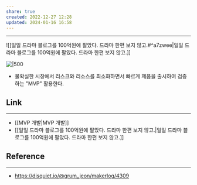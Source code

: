 ```yaml
---
share: true
created: 2022-12-27 12:28
updated: 2024-01-16 16:58
---
```


---
![[일일 드라마 블로그를 100억원에 팔았다. 드라마 한편 보지 않고.#^a7zwee|일일 드라마 블로그를 100억원에 팔았다. 드라마 한편 보지 않고.]]

![|500](https://yozm.wishket.com/media/news/1770/image001.jpg)
- 불확실한 시장에서 리스크와 리소스를 최소화하면서 빠르게 제품을 출시하여 검증하는 "MVP" 활용한다.


## Link
---
- [[MVP 개발|MVP 개발]]
- [[일일 드라마 블로그를 100억원에 팔았다. 드라마 한편 보지 않고.|일일 드라마 블로그를 100억원에 팔았다. 드라마 한편 보지 않고.]]


## Reference
---
- https://disquiet.io/@grum_jeon/makerlog/4309